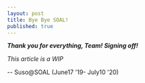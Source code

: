 ```yaml
---
layout: post
title: Bye Bye SOAL!
published: true
---
```

_**Thank you for everything, Team! Signing off!**_

_This article is a WIP_

-- Suso@SOAL (June17 '19- July10 '20)
